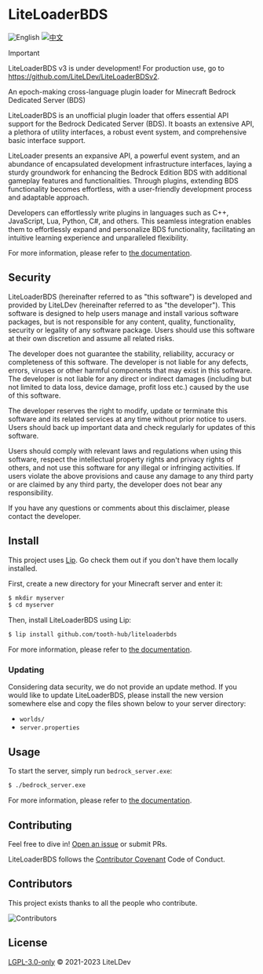 # LiteLoaderBDS

![English](https://img.shields.io/badge/English-inactive?style=for-the-badge)&nbsp;[![中文](https://img.shields.io/badge/简体中文-informational?style=for-the-badge)](README.zh.md)

> [!IMPORTANT]
> LiteLoaderBDS v3 is under development! For production use, go to <https://github.com/LiteLDev/LiteLoaderBDSv2>.

An epoch-making cross-language plugin loader for Minecraft Bedrock Dedicated Server (BDS)

LiteLoaderBDS is an unofficial plugin loader that offers essential API support for the Bedrock Dedicated Server (BDS). It boasts an extensive API, a plethora of utility interfaces, a robust event system, and comprehensive basic interface support.

LiteLoader presents an expansive API, a powerful event system, and an abundance of encapsulated development infrastructure interfaces, laying a sturdy groundwork for enhancing the Bedrock Edition BDS with additional gameplay features and functionalities. Through plugins, extending BDS functionality becomes effortless, with a user-friendly development process and adaptable approach.

Developers can effortlessly write plugins in languages such as C++, JavaScript, Lua, Python, C#, and others. This seamless integration enables them to effortlessly expand and personalize BDS functionality, facilitating an intuitive learning experience and unparalleled flexibility.

For more information, please refer to [the documentation](https://docs.litebds.com).

## Security

LiteLoaderBDS (hereinafter referred to as "this software") is developed and 
provided by LiteLDev (hereinafter referred to as "the developer"). This software is designed 
to help users manage and install various software packages, but is not responsible for any 
content, quality, functionality, security or legality of any software package. Users should 
use this software at their own discretion and assume all related risks.

The developer does not guarantee the stability, reliability, accuracy or completeness of this 
software. The developer is not liable for any defects, errors, viruses or other harmful components 
that may exist in this software. The developer is not liable for any direct or indirect damages 
(including but not limited to data loss, device damage, profit loss etc.) caused by the use of 
this software.

The developer reserves the right to modify, update or terminate this software and its related 
services at any time without prior notice to users. Users should back up important data and check 
regularly for updates of this software.

Users should comply with relevant laws and regulations when using this software, respect the 
intellectual property rights and privacy rights of others, and not use this software for any 
illegal or infringing activities. If users violate the above provisions and cause any damage 
to any third party or are claimed by any third party, the developer does not bear any 
responsibility.

If you have any questions or comments about this disclaimer, please contact the developer.

## Install

This project uses [Lip](https://github.com/LipPkg/Lip). Go check them out if you don't have them locally installed.

First, create a new directory for your Minecraft server and enter it:

```sh
$ mkdir myserver
$ cd myserver
```

Then, install LiteLoaderBDS using Lip:

```sh
$ lip install github.com/tooth-hub/liteloaderbds
```

For more information, please refer to [the documentation](https://docs.litebds.com).

### Updating

Considering data security, we do not provide an update method. If you would like to update LiteLoaderBDS, please install the new version somewhere else and copy the files shown below to your server directory:

- `worlds/`
- `server.properties`

## Usage

To start the server, simply run `bedrock_server.exe`: 

```sh
$ ./bedrock_server.exe
```

For more information, please refer to [the documentation](https://docs.litebds.com).

## Contributing

Feel free to dive in! [Open an issue](https://github.com/LiteLDev/LiteLoader/issues/new/choose) or submit PRs.

LiteLoaderBDS follows the [Contributor Covenant](https://www.contributor-covenant.org/version/2/1/code_of_conduct/) Code of Conduct.

## Contributors

This project exists thanks to all the people who contribute.

![Contributors](https://contrib.rocks/image?repo=LiteLDev/LiteLoader)

## License

[LGPL-3.0-only](LICENSE) © 2021-2023 LiteLDev
